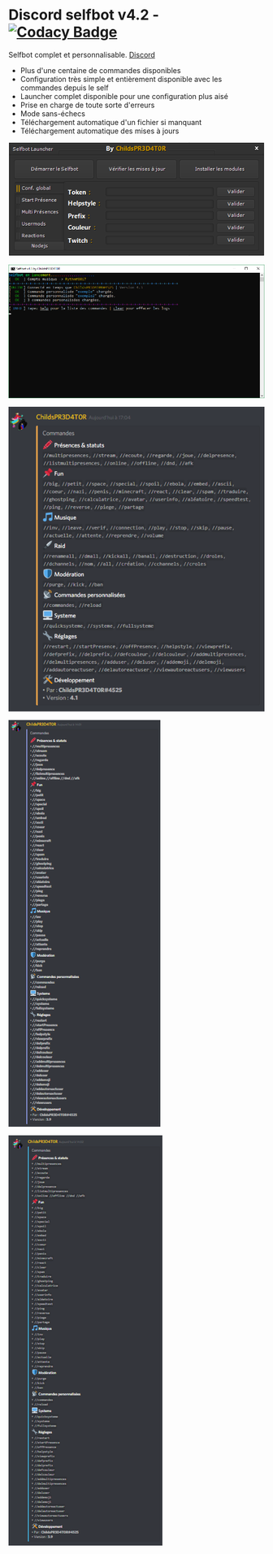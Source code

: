 # Discord selfbot v4.2 - [![Codacy Badge](https://api.codacy.com/project/badge/Grade/8780285f638a49fe9adba64a32c88b6b)](https://www.codacy.com/app/aqwa/Discord-selfbot-v3.4?utm_source=github.com&amp;utm_medium=referral&amp;utm_content=aqwa/Discord-selfbot-v3.4&amp;utm_campaign=Badge_Grade) 

Selfbot complet et personnalisable. [Discord](https://discord.gg/hmW95bK)

- Plus d'une centaine de commandes disponibles
- Configuration très simple et entièrement disponible avec les commandes depuis le self
- Launcher complet disponible pour une configuration plus aisé
- Prise en charge de toute sorte d'erreurs
- Mode sans-échecs
- Téléchargement automatique d'un fichier si manquant
- Téléchargement automatique des mises à jours

![LauncherImage.png](https://github.com/aqwa/-/blob/master/LauncherImage.png)

![Console-image.png](https://github.com/aqwa/-/blob/master/console-image-4.3.png)

![Help-image.png](https://github.com/aqwa/-/blob/master/image-commandes-4.1.png)

![Help-image3.png](https://github.com/aqwa/-/blob/master/commandes-3.png)

![Help-image5.png](https://github.com/aqwa/-/blob/master/commandes-5.png)
